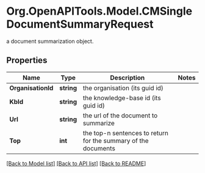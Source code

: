 # Org.OpenAPITools.Model.CMSingleDocumentSummaryRequest
a document summarization object.

## Properties

Name | Type | Description | Notes
------------ | ------------- | ------------- | -------------
**OrganisationId** | **string** | the organisation (its guid id) | 
**KbId** | **string** | the knowledge-base id (its guid id) | 
**Url** | **string** | the url of the document to summarize | 
**Top** | **int** | the top-n sentences to return for the summary of the documents | 

[[Back to Model list]](../README.md#documentation-for-models) [[Back to API list]](../README.md#documentation-for-api-endpoints) [[Back to README]](../README.md)

